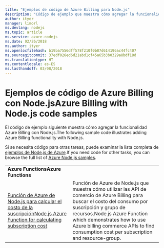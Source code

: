 ```yaml
---
title: "Ejemplos de código de Azure Billing para Node.js"
description: "Código de ejemplo que muestra cómo agregar la funcionalidad Azure Billing con Node.js."
author: ityer
manager: limorl
ms.devlang: nodejs
ms.topic: article
ms.service: azure-nodejs
ms.date: 02/26/2018
ms.author: ityer
ms.openlocfilehash: b19ba7556dff578f210f0b07d614196ac44fc407
ms.sourcegitcommit: 37edf026ed6d21abd1cf45a65b3b0329a8bdf18d
ms.translationtype: HT
ms.contentlocale: es-ES
ms.lasthandoff: 03/08/2018
---
```

# <a name="azure-billing-with-nodejs-code-samples"></a><span data-ttu-id="acfed-103">Ejemplos de código de Azure Billing con Node.js</span><span class="sxs-lookup"><span data-stu-id="acfed-103">Azure Billing with Node.js code samples</span></span>

<span data-ttu-id="acfed-104">El código de ejemplo siguiente muestra cómo agregar la funcionalidad Azure Billing con Node.js.</span><span class="sxs-lookup"><span data-stu-id="acfed-104">The following sample code illustrates adding Azure Billing functionality with Node.js.</span></span>

<span data-ttu-id="acfed-105">Si se necesita código para otras tareas, puede examinar la lista completa de [ejemplos de Node.js de Azure](https://azure.microsoft.com/resources/samples/?term=nodejs).</span><span class="sxs-lookup"><span data-stu-id="acfed-105">If you need code for other tasks, you can browse the full list of [Azure Node.js samples](https://azure.microsoft.com/resources/samples/?term=nodejs).</span></span>

| | |
|---|---|
| <span data-ttu-id="acfed-106">**Azure Functions**</span><span class="sxs-lookup"><span data-stu-id="acfed-106">**Azure Functions**</span></span> ||
| [<span data-ttu-id="acfed-107">Función de Azure de Node.js para calcular el costo de la suscripción</span><span class="sxs-lookup"><span data-stu-id="acfed-107">Node.js Azure Function for calculating subscription cost</span></span>](https://azure.microsoft.com/resources/samples/consumption-cost-node/) | <span data-ttu-id="acfed-108">Función de Azure de Node.js que muestra cómo utilizar las API de comercio de Azure Billing para buscar el costo del consumo por suscripción y grupo de recursos.</span><span class="sxs-lookup"><span data-stu-id="acfed-108">Node.js Azure Function which demonstrates how to use Azure billing commerce APIs to find consumption cost per subscription and resource-group.</span></span> |
